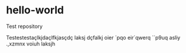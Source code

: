 # hello-world
Test repository

Testestestaçlkjdaçlfkjasçdç laksj dçfalkj oier ´pqo eir´qwerq ´´p9uq asliy .,xzmnx voiuh laksjh

